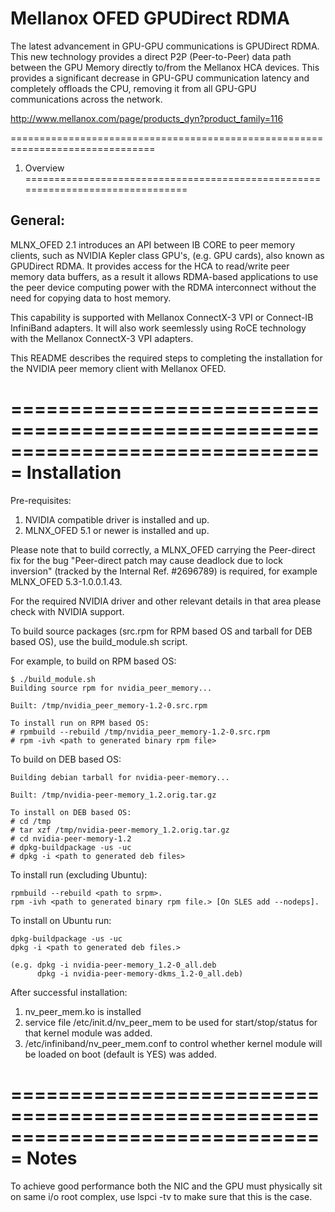 # Mellanox OFED GPUDirect RDMA

The latest advancement in GPU-GPU communications is GPUDirect RDMA. This new technology provides a direct P2P (Peer-to-Peer) data path between the GPU Memory directly to/from the Mellanox HCA devices. This provides a significant decrease in GPU-GPU communication latency and completely offloads the CPU, removing it from all GPU-GPU communications across the network.

http://www.mellanox.com/page/products_dyn?product_family=116

===============================================================================
1. Overview
===============================================================================

General:
-----------
MLNX_OFED 2.1 introduces an API between IB CORE to peer memory clients, such as NVIDIA Kepler class GPU's, (e.g. GPU cards), also known as GPUDirect RDMA.  It provides access for the HCA to read/write peer memory data buffers, as a result it allows RDMA-based applications to use the peer device computing power with the RDMA interconnect without the need for copying data to host memory.

This capability is supported with Mellanox ConnectX-3 VPI or Connect-IB InfiniBand adapters.  It will also work seemlessly using RoCE technology with the Mellanox ConnectX-3 VPI adapters.

This README describes the required steps to completing the installation for the NVIDIA peer memory client with Mellanox OFED.


===============================================================================
Installation
===============================================================================

Pre-requisites:
1) NVIDIA compatible driver is installed and up.
2) MLNX_OFED 5.1 or newer is installed and up.

Please note that to build correctly, a MLNX_OFED carrying the Peer-direct fix for the bug "Peer-direct patch may cause deadlock due to lock inversion" (tracked by the Internal Ref. #2696789) is required, for example MLNX_OFED 5.3-1.0.0.1.43.

For the required NVIDIA driver and other relevant details in that area
please check with NVIDIA support.

To build source packages (src.rpm for RPM based OS and tarball for DEB based OS), use the build_module.sh script.


For example, to build on RPM based OS:

    $ ./build_module.sh
    Building source rpm for nvidia_peer_memory...
    
    Built: /tmp/nvidia_peer_memory-1.2-0.src.rpm
    
    To install run on RPM based OS:
    # rpmbuild --rebuild /tmp/nvidia_peer_memory-1.2-0.src.rpm
    # rpm -ivh <path to generated binary rpm file>

To build on DEB based OS:

    Building debian tarball for nvidia-peer-memory...
    
    Built: /tmp/nvidia-peer-memory_1.2.orig.tar.gz

    To install on DEB based OS:
    # cd /tmp
    # tar xzf /tmp/nvidia-peer-memory_1.2.orig.tar.gz
    # cd nvidia-peer-memory-1.2
    # dpkg-buildpackage -us -uc
    # dpkg -i <path to generated deb files>            

To install run (excluding Ubuntu):

    rpmbuild --rebuild <path to srpm>.
    rpm -ivh <path to generated binary rpm file.> [On SLES add --nodeps].

To install on Ubuntu run:

    dpkg-buildpackage -us -uc
    dpkg -i <path to generated deb files.>

    (e.g. dpkg -i nvidia-peer-memory_1.2-0_all.deb
          dpkg -i nvidia-peer-memory-dkms_1.2-0_all.deb)

After successful installation:
1)	nv_peer_mem.ko is installed
2)	service file /etc/init.d/nv_peer_mem to be used for start/stop/status
	for that kernel module was added.
3)	/etc/infiniband/nv_peer_mem.conf to control whether kernel module will be loaded on boot
	(default is YES) was added.

===============================================================================
Notes
===============================================================================

To achieve good performance both the NIC and the GPU must physically sit on same i/o root complex,
use lspci -tv to make sure that this is the case.
